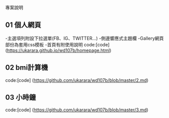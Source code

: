 專案說明

## 01 個人網頁
-主選項列附設下拉選單(FB、IG、TWITTER...)
-側邊響應式主題欄
-Gallery網頁部份為套用css模板
-首頁有附使用說明
code:[code]
(https://ukarara.github.io/wd107b/homepage.html)

## 02 bmi計算機
code:[code]
(https://github.com/ukarara/wd107b/blob/master/2.md)


## 03 小時鐘
code:[code]
(https://github.com/ukarara/wd107b/blob/master/3.md)
